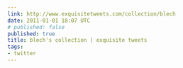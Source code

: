 ```yaml
---
link: http://www.exquisitetweets.com/collection/blech
date: 2011-01-01 18:07 UTC
# published: false
published: true
title: blech's collection | exquisite tweets
tags:
- twitter
---
```



